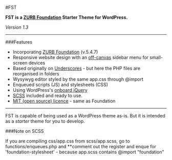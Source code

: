#FST

**FST is a [ZURB Foundation](http://foundation.zurb.com) Starter Theme for WordPress.**

_Version 1.3_

---

###Features

* Incorporating [ZURB Foundation](http://foundation.zurb.com) (v.5.4.7)
* Responsive website design with an [off-canvas](http://foundation.zurb.com/docs/components/offcanvas.html) sidebar menu for small-screen devices
* Based originally on [Underscores](http://underscores.me) - but here the PHP files are reorganised in folders
* Wysywyg editor styled by the same app.css through @import
* Enqueued scripts (JS) and stylesheets (CSS)
* Using WordPress's [onboard jQuery](http://matthewruddy.com/using-jquery-with-wordpress/)
* [SCSS](http://sass-lang.com) included and ready to use.
* [MIT (open source) licence](http://opensource.org/licenses/MIT) - same as Foundation

---

FST is capable of being used as a WordPress theme as-is. But it is intended as a _starter_ theme for you to develop.

###Note on SCSS

If you are compiling css/app.css from scss/app.scss, go to functions/enqueues.php and **comment out the register and enque for 'foundation-stylesheet' - because app.scss contains @import "foundation"
